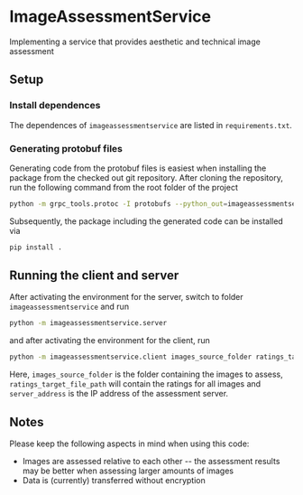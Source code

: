 # ImageAssessmentService
Implementing a service that provides aesthetic and technical image assessment

## Setup
### Install dependences
The dependences of `imageassessmentservice` are listed in `requirements.txt`.

### Generating protobuf files
Generating code from the protobuf files is easiest when installing the package from the checked out git repository.
After cloning the repository, run the following command from the root folder of the project
```bash
python -m grpc_tools.protoc -I protobufs --python_out=imageassessmentservice --grpc_python_out=imageassessmentservice protobufs/imageassessment.proto
```
Subsequently, the package including the generated code can be installed via
```bash
pip install .
```

## Running the client and server
After activating the environment for the server, switch to folder `imageassessmentservice` and run
```bash
python -m imageassessmentservice.server
```
and after activating the environment for the client, run
```bash
python -m imageassessmentservice.client images_source_folder ratings_target_file_path server_address
```
Here, `images_source_folder` is the folder containing the images to assess, `ratings_target_file_path` will contain the
ratings for all images and `server_address` is the IP address of the assessment server.

## Notes
Please keep the following aspects in mind when using this code:
* Images are assessed relative to each other -- the assessment results may be better when assessing larger amounts of images
* Data is (currently) transferred without encryption